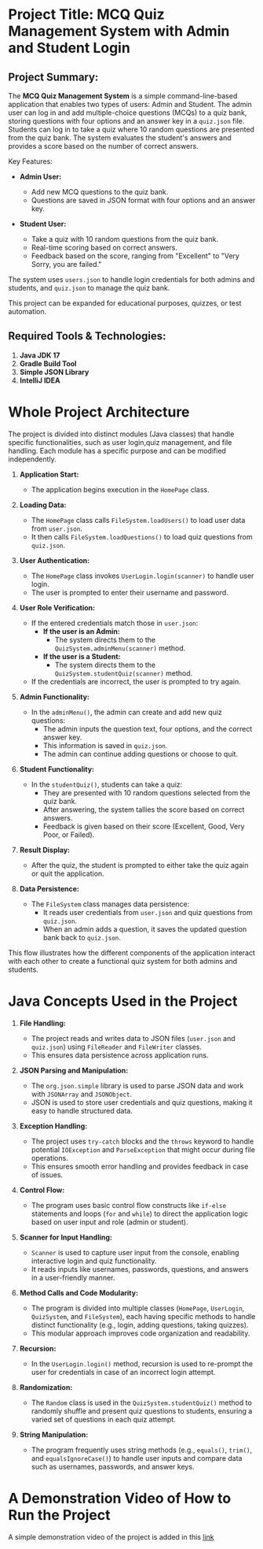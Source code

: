 # Project Title: MCQ Quiz Management System with Admin and Student Login

## Project Summary:

The **MCQ Quiz Management System** is a simple command-line-based application that enables two types of users: Admin and Student. The admin user can log in and add multiple-choice questions (MCQs) to a quiz bank, storing questions with four options and an answer key in a `quiz.json` file. Students can log in to take a quiz where 10 random questions are presented from the quiz bank. The system evaluates the student's answers and provides a score based on the number of correct answers.

Key Features:
- **Admin User:**
  - Add new MCQ questions to the quiz bank.
  - Questions are saved in JSON format with four options and an answer key.
  
- **Student User:**
  - Take a quiz with 10 random questions from the quiz bank.
  - Real-time scoring based on correct answers.
  - Feedback based on the score, ranging from "Excellent" to "Very Sorry, you are failed."
  
The system uses `users.json` to handle login credentials for both admins and students, and `quiz.json` to manage the quiz bank.

This project can be expanded for educational purposes, quizzes, or test automation.

## Required Tools & Technologies:

1. **Java JDK 17**
2. **Gradle Build Tool**
3. **Simple JSON Library**
4. **IntelliJ IDEA**

# Whole Project Architecture

The project is divided into distinct modules (Java classes) that handle specific functionalities, such as user login,quiz management, and file handling. Each module has a specific purpose and can be modified independently. 

1. **Application Start:**
   - The application begins execution in the `HomePage` class.

2. **Loading Data:**
   - The `HomePage` class calls `FileSystem.loadUsers()` to load user data from `user.json`.
   - It then calls `FileSystem.loadQuestions()` to load quiz questions from `quiz.json`.

3. **User Authentication:**
   - The `HomePage` class invokes `UserLogin.login(scanner)` to handle user login.
   - The user is prompted to enter their username and password.

4. **User Role Verification:**
   - If the entered credentials match those in `user.json`:
     - **If the user is an Admin:**
       - The system directs them to the `QuizSystem.adminMenu(scanner)` method.
     - **If the user is a Student:**
       - The system directs them to the `QuizSystem.studentQuiz(scanner)` method.
   - If the credentials are incorrect, the user is prompted to try again.

5. **Admin Functionality:**
   - In the `adminMenu()`, the admin can create and add new quiz questions:
     - The admin inputs the question text, four options, and the correct answer key.
     - This information is saved in `quiz.json`.
     - The admin can continue adding questions or choose to quit.

6. **Student Functionality:**
   - In the `studentQuiz()`, students can take a quiz:
     - They are presented with 10 random questions selected from the quiz bank.
     - After answering, the system tallies the score based on correct answers.
     - Feedback is given based on their score (Excellent, Good, Very Poor, or Failed).

7. **Result Display:**
   - After the quiz, the student is prompted to either take the quiz again or quit the application.

8. **Data Persistence:**
   - The `FileSystem` class manages data persistence:
     - It reads user credentials from `user.json` and quiz questions from `quiz.json`.
     - When an admin adds a question, it saves the updated question bank back to `quiz.json`.

This flow illustrates how the different components of the application interact with each other to create a functional quiz system for both admins and students.

# Java Concepts Used in the Project

1. **File Handling:**
   - The project reads and writes data to JSON files (`user.json` and `quiz.json`) using `FileReader` and `FileWriter` classes.
   - This ensures data persistence across application runs.

2. **JSON Parsing and Manipulation:**
   - The `org.json.simple` library is used to parse JSON data and work with `JSONArray` and `JSONObject`.
   - JSON is used to store user credentials and quiz questions, making it easy to handle structured data.

3. **Exception Handling:**
   - The project uses `try-catch` blocks and the `throws` keyword to handle potential `IOException` and `ParseException` that might occur during file operations.
   - This ensures smooth error handling and provides feedback in case of issues.

4. **Control Flow:**
   - The program uses basic control flow constructs like `if-else` statements and loops (`for` and `while`) to direct the application logic based on user input and role (admin or student).

5. **Scanner for Input Handling:**
   - `Scanner` is used to capture user input from the console, enabling interactive login and quiz functionality.
   - It reads inputs like usernames, passwords, questions, and answers in a user-friendly manner.

6. **Method Calls and Code Modularity:**
   - The program is divided into multiple classes (`HomePage`, `UserLogin`, `QuizSystem`, and `FileSystem`), each having specific methods to handle distinct functionality (e.g., login, adding questions, taking quizzes).
   - This modular approach improves code organization and readability.

7. **Recursion:**
   - In the `UserLogin.login()` method, recursion is used to re-prompt the user for credentials in case of an incorrect login attempt.

8. **Randomization:**
   - The `Random` class is used in the `QuizSystem.studentQuiz()` method to randomly shuffle and present quiz questions to students, ensuring a varied set of questions in each quiz attempt.

9. **String Manipulation:**
   - The program frequently uses string methods (e.g., `equals()`, `trim()`, and `equalsIgnoreCase()`) to handle user inputs and compare data such as usernames, passwords, and answer keys.
  
# A Demonstration Video of How to Run the Project

A simple demonstration video of the project is added in this [link](https://drive.google.com/file/d/16Fi2ssrvgWTMUdsh8lBLYR6ETrhDxsZZ/view?usp=sharing)







